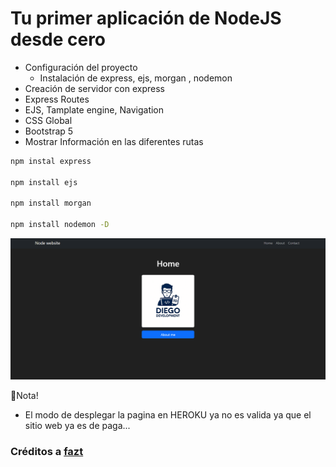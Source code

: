 # Tu primer aplicación de NodeJS desde cero
  - Configuración del proyecto
      - Instalación de express, ejs, morgan , nodemon
  - Creación de servidor con express
  - Express Routes
  - EJS, Tamplate engine, Navigation
  - CSS Global
  - Bootstrap 5
  - Mostrar Información en las diferentes rutas

``` bash
npm instal express

npm install ejs

npm install morgan

npm install nodemon -D
```
![preview page](./src/public/img/first-app-node.png)

👀Nota!
- El modo de desplegar la pagina en HEROKU ya no es valida ya que el sitio web ya es de paga...

### Créditos a [fazt](https://www.youtube.com/watch?v=OVESuyVoPkI&t=3727s)
